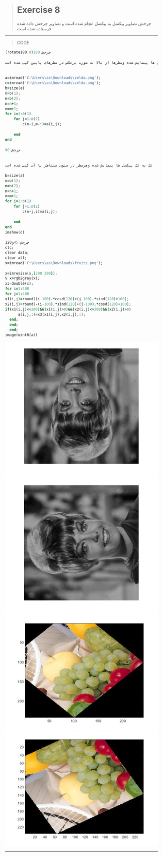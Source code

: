 > # Exercise 8
>
>  چرخش تصاویر پیکسل به پیکسل انجام شده است و تصاویر چرخش داده شده فرستاده شده است
>  
***
>CODE


```ruby
(rotate180.m)چرخش 180

تک به تک پیکسل ها پیمایش شده وسطرها از بالا به صورت برعکس در سطرهای پایین کپی شده است


a=imread('C:\Users\as\Downloads\zelda.png');
c=imread('C:\Users\as\Downloads\zelda.png');
b=size(a)
m=b(1);
n=b(2);
n=n+1;
m=m+1;
for i=1:b(1)
    for j=1:b(2)
        c(n-i,m-j)=a(i,j);
        
    end
end

چرخش 90


تک به تک پیکسل ها پیمایش شده وهرسطر در ستون متناظر با آن کپی شده است

b=size(a)
m=b(1);
n=b(2);
n=n+1;
m=m+1;
for i=1:b(1)
    for j=1:b(2)
        c(n-j,i)=a(i,j);
        
    end
end
imshow(c)

چرخش 45و120
clc;
clear data;
clear all;
x=imread('C:\Users\as\Downloads\fruits.png');

x=imresize(x,[200 200]);
% x=rgb2gray(x);
x3=double(x);
for i=1:400
for j=1:400
x1(i,j)=round((i-100).*cosd(120)+(j-100).*sind(120)+100);
x2(i,j)=round(-(i-100).*sind(120)+(j-100).*cosd(120)+100);
if(x1(i,j)<=200)&&(x1(i,j)>0)&&(x2(i,j)<=200)&&(x2(i,j)>0)
      a(i,j,:)=x3(x1(i,j),x2(i,j),:);
  end;
  end;
  end;
image(uint8(a))
```
![alt text](https://github.com/semnan-university-ai/image-processing-class/blob/main/excersiecs/afsaneh427726/8/180.jpg)
![alt text](https://github.com/semnan-university-ai/image-processing-class/blob/main/excersiecs/afsaneh427726/8/rotate90.jpg)
![alt text](https://github.com/semnan-university-ai/image-processing-class/blob/main/excersiecs/afsaneh427726/8/45.jpg)
![alt text](https://github.com/semnan-university-ai/image-processing-class/blob/main/excersiecs/afsaneh427726/8/120.jpg)
***




